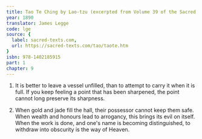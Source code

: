 ```yaml
---
title: Tao Te Ching by Lao-tzu (excerpted from Volume 39 of the Sacred Books of the East.)
year: 1890
translator: James Legge
code: lge
source: {
  label: sacred-texts.com,
  url: https://sacred-texts.com/tao/taote.htm
}
isbn: 978-1402185915
part: 1
chapter: 9
---
```

1. It is better to leave a vessel unfilled, than to attempt to carry
it when it is full. If you keep feeling a point that has been sharpened,
the point cannot long preserve its sharpness. 

2. When gold and jade fill the hall, their possessor cannot keep them
safe. When wealth and honours lead to arrogancy, this brings its evil
on itself. When the work is done, and one's name is becoming distinguished,
to withdraw into obscurity is the way of Heaven.